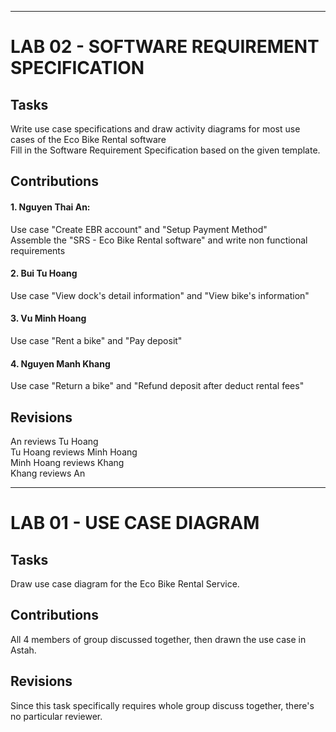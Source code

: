 
---

# LAB 02 - SOFTWARE REQUIREMENT SPECIFICATION
## Tasks
Write use case specifications and draw activity diagrams for most use cases of the Eco Bike Rental software\
Fill in the Software Requirement Specification based on the given template.

## Contributions
#### 1. Nguyen Thai An:
Use case "Create EBR account" and "Setup Payment Method"\
Assemble the "SRS - Eco Bike Rental software" and write non functional requirements

#### 2. Bui Tu Hoang
Use case "View dock's detail information" and "View bike's information"

#### 3. Vu Minh Hoang
Use case "Rent a bike" and "Pay deposit"

#### 4. Nguyen Manh Khang
Use case "Return a bike" and "Refund deposit after deduct rental fees"

## Revisions
An reviews Tu Hoang\
Tu Hoang reviews Minh Hoang\
Minh Hoang reviews Khang\
Khang reviews An

---

# LAB 01 - USE CASE DIAGRAM
## Tasks
Draw use case diagram for the Eco Bike Rental Service.

## Contributions
All 4 members of group discussed together, then drawn the use case in Astah.

## Revisions
Since this task specifically requires whole group discuss together, there's no particular reviewer.
